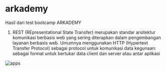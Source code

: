 # arkademy
Hasil dari test bootcamp ARKADEMY

1. REST (REpresentational State Transfer) merupakan standar arsitektur komunikasi berbasis web yang sering diterapkan dalam pengembangan layanan berbasis web. Umumnya menggunakan HTTP (Hypertext Transfer Protocol) sebagai protocol untuk komunikasi data
kegunaan: sebagai format untuk bertukar data client dan server atau antar aplikasi

![apps](https://user-images.githubusercontent.com/50517310/57570676-31db7500-7437-11e9-86dc-dd60aaa78b73.png)
